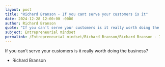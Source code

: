 ```yaml
---
layout: post
title: "Richard Branson - If you cant serve your customers is it"
date: 2024-12-28 12:00:00 -0000
author: Richard Branson
quote: "If you can’t serve your customers is it really worth doing the business?"
subject: Entrepreneurial mindset
permalink: /Entrepreneurial mindset/Richard Branson/Richard Branson - If you cant serve your customers is it
---
```


If you can’t serve your customers is it really worth doing the business?

- Richard Branson
